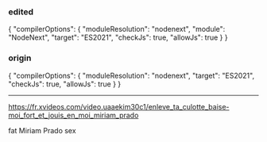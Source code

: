 ### edited
{
  "compilerOptions": {
    "moduleResolution": "nodenext",
    "module": "NodeNext",
    "target": "ES2021",
    "checkJs": true,
    "allowJs": true
  }
}
### origin
{
  "compilerOptions": {
    "moduleResolution": "nodenext",
    "target": "ES2021",
    "checkJs": true,
    "allowJs": true
  }
}

---------
https://fr.xvideos.com/video.uaaekim30c1/enleve_ta_culotte_baise-moi_fort_et_jouis_en_moi_miriam_prado

fat Miriam Prado sex